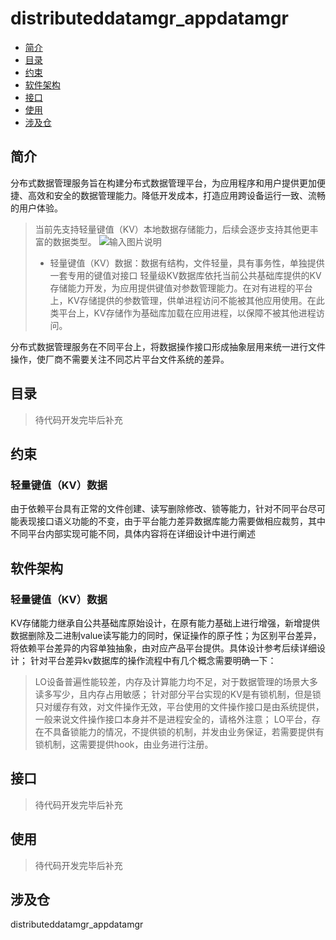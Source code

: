 # distributeddatamgr_appdatamgr

-   [简介](#section11660541593)
-   [目录](#section1464106163817)
-   [约束](#section1718733212019)
-   [软件架构](#section159991817144514)
-   [接口](#section11510542164514)
-   [使用](#section1685211117463)
-   [涉及仓](#section10365113863719)

## 简介<a name="section11660541593"></a>
分布式数据管理服务旨在构建分布式数据管理平台，为应用程序和用户提供更加便捷、高效和安全的数据管理能力。降低开发成本，打造应用跨设备运行一致、流畅的用户体验。
> 当前先支持轻量键值（KV）本地数据存储能力，后续会逐步支持其他更丰富的数据类型。
![输入图片说明](https://images.gitee.com/uploads/images/2021/0422/193406_a3e03a96_8046977.png "屏幕截图.png")
> - 轻量键值（KV）数据：数据有结构，文件轻量，具有事务性，单独提供一套专用的键值对接口
轻量级KV数据库依托当前公共基础库提供的KV存储能力开发，为应用提供键值对参数管理能力。在对有进程的平台上，KV存储提供的参数管理，供单进程访问不能被其他应用使用。在此类平台上，KV存储作为基础库加载在应用进程，以保障不被其他进程访问。

分布式数据管理服务在不同平台上，将数据操作接口形成抽象层用来统一进行文件操作，使厂商不需要关注不同芯片平台文件系统的差异。

## 目录<a name="section1464106163817"></a>
> 待代码开发完毕后补充

## 约束<a name="section1718733212019"></a>
### 轻量键值（KV）数据
由于依赖平台具有正常的文件创建、读写删除修改、锁等能力，针对不同平台尽可能表现接口语义功能的不变，由于平台能力差异数据库能力需要做相应裁剪，其中不同平台内部实现可能不同，具体内容将在详细设计中进行阐述

## 软件架构<a name="section159991817144514"></a>
### 轻量键值（KV）数据
KV存储能力继承自公共基础库原始设计，在原有能力基础上进行增强，新增提供数据删除及二进制value读写能力的同时，保证操作的原子性；为区别平台差异，将依赖平台差异的内容单独抽象，由对应产品平台提供。具体设计参考后续详细设计；
针对平台差异kv数据库的操作流程中有几个概念需要明确一下：
>LO设备普遍性能较差，内存及计算能力均不足，对于数据管理的场景大多读多写少，且内存占用敏感；
>针对部分平台实现的KV是有锁机制，但是锁只对缓存有效，对文件操作无效，平台使用的文件操作接口是由系统提供，一般来说文件操作接口本身并不是进程安全的，请格外注意；
>LO平台，存在不具备锁能力的情况，不提供锁的机制，并发由业务保证，若需要提供有锁机制，这需要提供hook，由业务进行注册。

## 接口<a name="section11510542164514"></a>
> 待代码开发完毕后补充

## 使用<a name="section1685211117463"></a>
> 待代码开发完毕后补充

## 涉及仓<a name="section10365113863719"></a>
distributeddatamgr_appdatamgr
